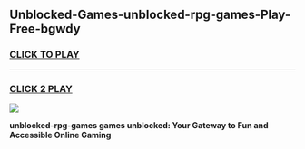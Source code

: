 
## Unblocked-Games-unblocked-rpg-games-Play-Free-bgwdy
<h3>
<a href="https://premium76.site?title=unblocked-rpg-games&ref=09A">CLICK TO PLAY</a></h3>
<hr>

<h3>
<a href="https://premium76.site?title=unblocked-rpg-games&ref=09A">CLICK 2 PLAY</a>
  
</h3>

<a href="https://premium76.site?title=unblocked-rpg-games&ref=09A"><img src="https://clearcache.store/games.png"></a>


**unblocked-rpg-games games unblocked: Your Gateway to Fun and Accessible Online Gaming**
